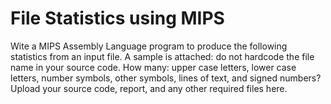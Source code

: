 # File Statistics using MIPS

Wite a MIPS Assembly Language program to produce the following statistics from an input file. A sample is attached: do not hardcode the file name in your source code.
How many: upper case letters, lower case letters, number symbols, other symbols, lines of text, and signed numbers?
Upload your source code, report, and any other required files here.